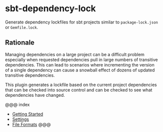 # sbt-dependency-lock

Generate dependency lockfiles for sbt projects similar to `package-lock.json` or `Gemfile.lock`.

## Rationale

Managing dependencies on a large project can be a difficult problem especially when requested dependencies pull in large
numbers of transitive dependencies. This can lead to scenarios where incrementing the version of a single dependency can
cause a snowball effect of dozens of updated transitive dependencies.

This plugin generates a lockfile based on the current project dependencies that can be checked into source control and
can be checked to see what dependencies have changed. 

@@@ index
* [Getting Started](getting-started.md)
* [Settings](settings.md)
* [File Formats](file-formats/index.md)
@@@